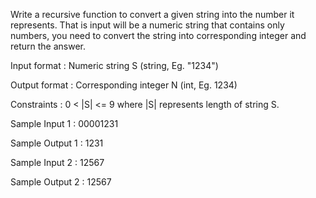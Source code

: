Write a recursive function to convert a given string into the number it represents. That is input will be a numeric string that contains only numbers, you need to convert the string into corresponding integer and return the answer.

Input format :
Numeric string S (string, Eg. "1234")

Output format :
Corresponding integer N (int, Eg. 1234)

Constraints :
0 < |S| <= 9
where |S| represents length of string S.

Sample Input 1 :
00001231

Sample Output 1 :
1231

Sample Input 2 :
12567

Sample Output 2 :
12567
